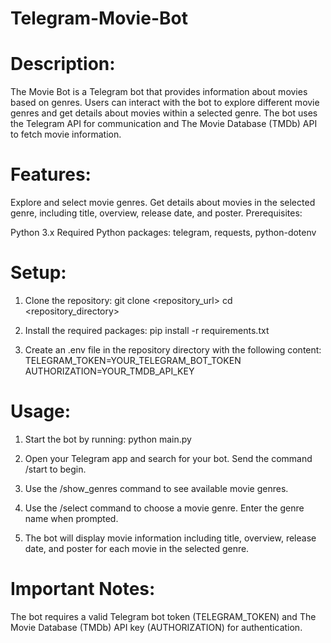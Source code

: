 # Telegram-Movie-Bot

# Description:

The Movie Bot is a Telegram bot that provides information about movies based on genres. Users can interact with the bot to explore different movie genres and get details about movies within a selected genre. The bot uses the Telegram API for communication and The Movie Database (TMDb) API to fetch movie information.

# Features:

Explore and select movie genres.
Get details about movies in the selected genre, including title, overview, release date, and poster.
Prerequisites:

Python 3.x
Required Python packages: telegram, requests, python-dotenv

# Setup:

1. Clone the repository:
   git clone <repository_url>
   cd <repository_directory>
   
2. Install the required packages:
   pip install -r requirements.txt
   
3. Create an .env file in the repository directory with the following content:
   TELEGRAM_TOKEN=YOUR_TELEGRAM_BOT_TOKEN
   AUTHORIZATION=YOUR_TMDB_API_KEY
# Usage:
1. Start the bot by running:
   python main.py
   
2. Open your Telegram app and search for your bot. Send the command /start to begin.

3. Use the /show_genres command to see available movie genres.

4. Use the /select command to choose a movie genre. Enter the genre name when prompted.

5. The bot will display movie information including title, overview, release date, and poster for each movie in the selected genre.

# Important Notes:

The bot requires a valid Telegram bot token (TELEGRAM_TOKEN) and The Movie Database (TMDb) API key (AUTHORIZATION) for authentication.
  



